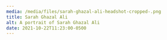 ```yaml
---
media: /media/files/sarah-ghazal-ali-headshot-cropped-.png
title: Sarah Ghazal Ali
alt: A portrait of Sarah Ghazal Ali
date: 2021-10-22T11:23:00-0500
---
```

